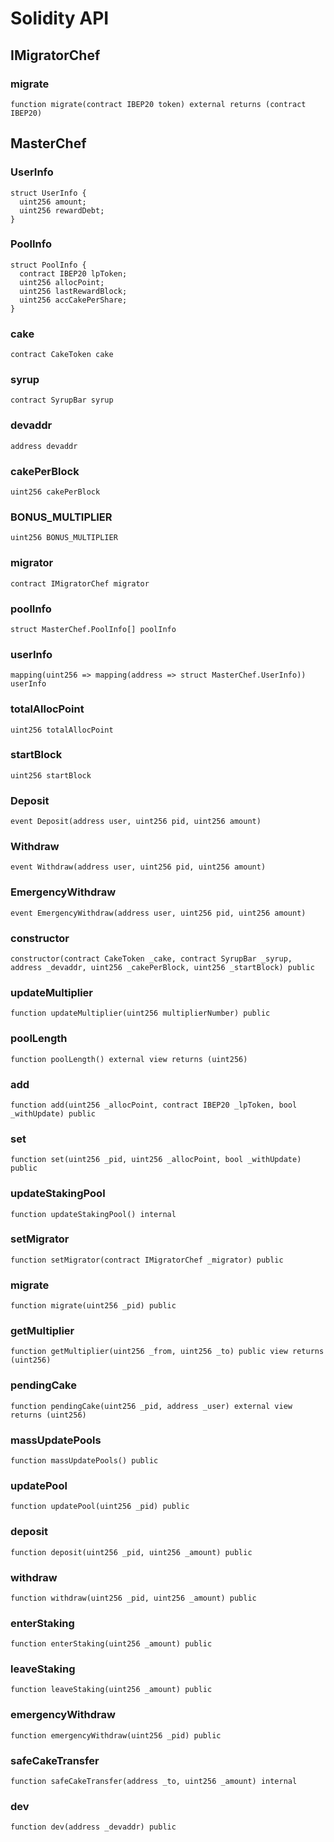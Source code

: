 # Solidity API

## IMigratorChef

### migrate

```solidity
function migrate(contract IBEP20 token) external returns (contract IBEP20)
```

## MasterChef

### UserInfo

```solidity
struct UserInfo {
  uint256 amount;
  uint256 rewardDebt;
}
```

### PoolInfo

```solidity
struct PoolInfo {
  contract IBEP20 lpToken;
  uint256 allocPoint;
  uint256 lastRewardBlock;
  uint256 accCakePerShare;
}
```

### cake

```solidity
contract CakeToken cake
```

### syrup

```solidity
contract SyrupBar syrup
```

### devaddr

```solidity
address devaddr
```

### cakePerBlock

```solidity
uint256 cakePerBlock
```

### BONUS_MULTIPLIER

```solidity
uint256 BONUS_MULTIPLIER
```

### migrator

```solidity
contract IMigratorChef migrator
```

### poolInfo

```solidity
struct MasterChef.PoolInfo[] poolInfo
```

### userInfo

```solidity
mapping(uint256 => mapping(address => struct MasterChef.UserInfo)) userInfo
```

### totalAllocPoint

```solidity
uint256 totalAllocPoint
```

### startBlock

```solidity
uint256 startBlock
```

### Deposit

```solidity
event Deposit(address user, uint256 pid, uint256 amount)
```

### Withdraw

```solidity
event Withdraw(address user, uint256 pid, uint256 amount)
```

### EmergencyWithdraw

```solidity
event EmergencyWithdraw(address user, uint256 pid, uint256 amount)
```

### constructor

```solidity
constructor(contract CakeToken _cake, contract SyrupBar _syrup, address _devaddr, uint256 _cakePerBlock, uint256 _startBlock) public
```

### updateMultiplier

```solidity
function updateMultiplier(uint256 multiplierNumber) public
```

### poolLength

```solidity
function poolLength() external view returns (uint256)
```

### add

```solidity
function add(uint256 _allocPoint, contract IBEP20 _lpToken, bool _withUpdate) public
```

### set

```solidity
function set(uint256 _pid, uint256 _allocPoint, bool _withUpdate) public
```

### updateStakingPool

```solidity
function updateStakingPool() internal
```

### setMigrator

```solidity
function setMigrator(contract IMigratorChef _migrator) public
```

### migrate

```solidity
function migrate(uint256 _pid) public
```

### getMultiplier

```solidity
function getMultiplier(uint256 _from, uint256 _to) public view returns (uint256)
```

### pendingCake

```solidity
function pendingCake(uint256 _pid, address _user) external view returns (uint256)
```

### massUpdatePools

```solidity
function massUpdatePools() public
```

### updatePool

```solidity
function updatePool(uint256 _pid) public
```

### deposit

```solidity
function deposit(uint256 _pid, uint256 _amount) public
```

### withdraw

```solidity
function withdraw(uint256 _pid, uint256 _amount) public
```

### enterStaking

```solidity
function enterStaking(uint256 _amount) public
```

### leaveStaking

```solidity
function leaveStaking(uint256 _amount) public
```

### emergencyWithdraw

```solidity
function emergencyWithdraw(uint256 _pid) public
```

### safeCakeTransfer

```solidity
function safeCakeTransfer(address _to, uint256 _amount) internal
```

### dev

```solidity
function dev(address _devaddr) public
```

